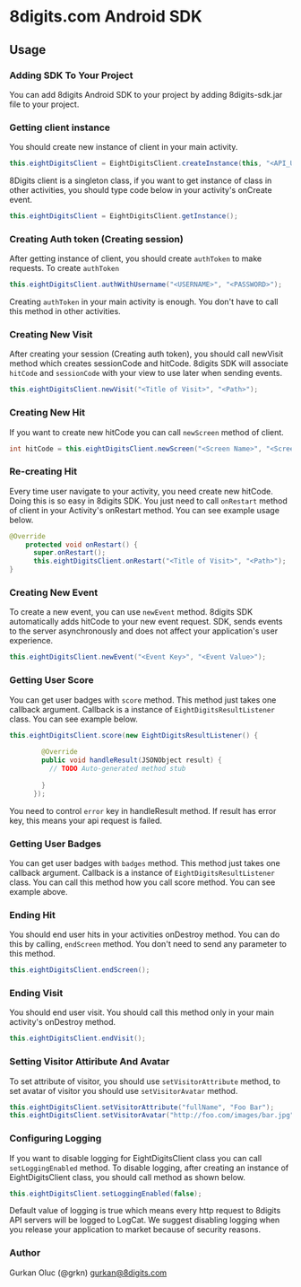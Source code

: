 # 8digits.com Android SDK

## Usage

### Adding SDK To Your Project
You can add 8digits Android SDK to your project by adding 8digits-sdk.jar file to your project.

### Getting client instance
You should create new instance of client in your main activity.

```java
this.eightDigitsClient = EightDigitsClient.createInstance(this, "<API_URL>", "<TRACKING_CODE>");
```

8Digits client is a singleton class, if you want to get instance of class in other activities, you should type code below in your activity's onCreate event.

```java
this.eightDigitsClient = EightDigitsClient.getInstance();
```

### Creating Auth token (Creating session)
After getting instance of client, you should create `authToken` to make requests. To create `authToken`

```java
this.eightDigitsClient.authWithUsername("<USERNAME>", "<PASSWORD>");
```

Creating `authToken` in your main activity is enough. You don't have to call this method in other activities.

### Creating New Visit
After creating your session (Creating auth token), you should call newVisit method which creates sessionCode and hitCode. 8digits SDK will associate `hitCode` and `sessionCode` with your view to use later when sending events. 

```java
this.eightDigitsClient.newVisit("<Title of Visit>", "<Path>");
```

### Creating New Hit
If you want to create new hitCode you can call ```newScreen``` method of client.

```java
int hitCode = this.eightDigitsClient.newScreen("<Screen Name>", "<Screen Path>");
```

### Re-creating Hit
Every time user navigate to your activity, you need create new hitCode. Doing this is so easy in 8digits SDK. You just need to call ```onRestart``` method of client in your Activity's onRestart method. You can see example usage below.

```java
@Override
    protected void onRestart() {
      super.onRestart();
      this.eightDigitsClient.onRestart("<Title of Visit>", "<Path>");
}
```

### Creating New Event
To create a new event, you can use ```newEvent``` method. 8digits SDK automatically adds hitCode to your new event request. SDK, sends events to the server asynchronously and does not affect your application's user experience.

```java
this.eightDigitsClient.newEvent("<Event Key>", "<Event Value>");
```

### Getting User Score
You can get user badges with ```score``` method. This method just takes one callback argument. Callback is a instance of ``EightDigitsResultListener`` class. You can see example below.

```java
this.eightDigitsClient.score(new EightDigitsResultListener() {
        
        @Override
        public void handleResult(JSONObject result) {
          // TODO Auto-generated method stub
          
        }
      });
```

You need to control ``error`` key in handleResult method. If result has error key, this means your api request is failed.

### Getting User Badges
You can get user badges with ```badges``` method. This method just takes one callback argument. Callback is a instance of ``EightDigitsResultListener`` class. You can call this method how you call score method. You can see example above.


### Ending Hit
You should end user hits in your activities onDestroy method. You can do this by calling, ``endScreen`` method. You don't need to send any parameter to this method. 

```java
this.eightDigitsClient.endScreen();
```

### Ending Visit
You should end user visit. You should call this method only in your main activity's onDestroy method. 

```java
this.eightDigitsClient.endVisit();
```

### Setting Visitor Attiribute And Avatar
To set attribute of visitor, you should use ```setVisitorAttribute``` method, to set avatar of visitor you should use ```setVisitorAvatar``` method.

```java
this.eightDigitsClient.setVisitorAttribute("fullName", "Foo Bar");
this.eightDigitsClient.setVisitorAvatar("http://foo.com/images/bar.jpg");
```

### Configuring Logging
If you want to disable logging for EightDigitsClient class you can call ``setLoggingEnabled`` method. To disable logging, after creating an instance of EightDigitsClient class, you should call method as shown below.
```java
this.eightDigitsClient.setLoggingEnabled(false);
```
Default value of logging is true which means every http request to 8digits API servers will be logged to LogCat. We suggest disabling logging when you release your application to market because of security reasons.

### Author

Gurkan Oluc (@grkn) <gurkan@8digits.com>






